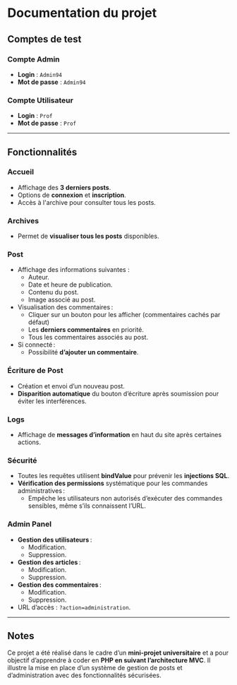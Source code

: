 # Documentation du projet

## Comptes de test

### Compte Admin
- **Login** : `Admin94`
- **Mot de passe** : `Admin94`

### Compte Utilisateur
- **Login** : `Prof`
- **Mot de passe** : `Prof`

---

## Fonctionnalités

### Accueil
- Affichage des **3 derniers posts**.
- Options de **connexion** et **inscription**.
- Accès à l'archive pour consulter tous les posts.

### Archives
- Permet de **visualiser tous les posts** disponibles.

### Post
- Affichage des informations suivantes :
  - Auteur.
  - Date et heure de publication.
  - Contenu du post.
  - Image associé au post.
- Visualisation des commentaires :
  - Cliquer sur un bouton pour les afficher (commentaires cachés par défaut)
  - Les **derniers commentaires** en priorité.
  - Tous les commentaires associés au post.
- Si connecté :
  - Possibilité **d’ajouter un commentaire**.

### Écriture de Post
- Création et envoi d’un nouveau post.
- **Disparition automatique** du bouton d’écriture après soumission pour éviter les interférences.

### Logs
- Affichage de **messages d’information** en haut du site après certaines actions.

### Sécurité
- Toutes les requêtes utilisent **bindValue** pour prévenir les **injections SQL**.
- **Vérification des permissions** systématique pour les commandes administratives :
  - Empêche les utilisateurs non autorisés d’exécuter des commandes sensibles, même s’ils connaissent l’URL.

### Admin Panel
- **Gestion des utilisateurs** :
  - Modification.
  - Suppression.
- **Gestion des articles** :
  - Modification.
  - Suppression.
- **Gestion des commentaires** :
  - Modification.
  - Suppression.
- URL d’accès : `?action=administration`.

---

## Notes
Ce projet a été réalisé dans le cadre d’un **mini-projet universitaire** et a pour objectif d’apprendre à coder en **PHP en suivant l’architecture MVC**. Il illustre la mise en place d’un système de gestion de posts et d’administration avec des fonctionnalités sécurisées.